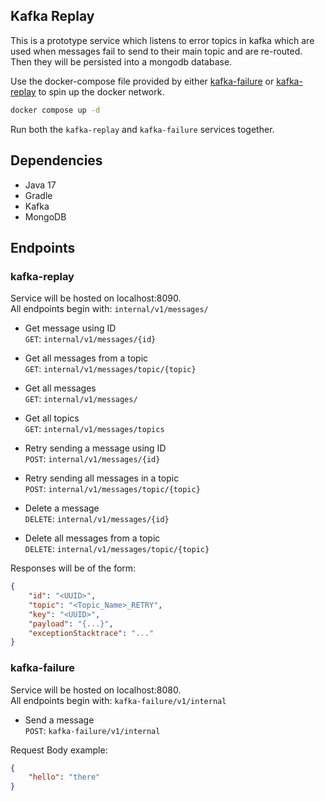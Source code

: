 ## Kafka Replay
This is a prototype service which listens to error topics in kafka which are used when messages fail to send to their
main topic and are re-routed. Then they will be persisted into a mongodb database.

Use the docker-compose file provided by either [kafka-failure](https://github.com/anojkunes/kafka-retry-service)
or [kafka-replay](https://github.com/WeiLu1/kafka-replay) to spin up the docker network.
```bash
docker compose up -d
```
Run both the `kafka-replay` and `kafka-failure` services together.


## Dependencies
- Java 17
- Gradle
- Kafka
- MongoDB

## Endpoints
### kafka-replay

Service will be hosted on localhost:8090.\
All endpoints begin with: `internal/v1/messages/`

- Get message using ID\
`GET`: `internal/v1/messages/{id}`
  

- Get all messages from a topic\
`GET`: `internal/v1/messages/topic/{topic}`
  

- Get all messages\
`GET`: `internal/v1/messages/`


- Get all topics\
`GET`: `internal/v1/messages/topics`


- Retry sending a message using ID\
`POST`: `internal/v1/messages/{id}`
  

- Retry sending all messages in a topic\
`POST`: `internal/v1/messages/topic/{topic}`


- Delete a message\
`DELETE`: `internal/v1/messages/{id}`
  

- Delete all messages from a topic\
`DELETE`: `internal/v1/messages/topic/{topic}`
  

Responses will be of the form:
```json
{
    "id": "<UUID>",
    "topic": "<Topic_Name>_RETRY",
    "key": "<UUID>",
    "payload": "{...}",
    "exceptionStacktrace": "..."
}
```

### kafka-failure

Service will be hosted on localhost:8080.\
All endpoints begin with: `kafka-failure/v1/internal`

- Send a message\
`POST`: `kafka-failure/v1/internal`
  
Request Body example:
```json
{
    "hello": "there"
}
```

